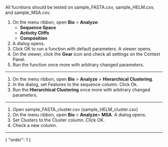 All fucntions should be tested on sample_FASTA.csv, sample_HELM.csv, and sample_MSA.csv.

1. On the menu ribbon, open **Bio** > **Analyze**:
   * **Sequence Space** 
   * **Activity Cliffs** 
   * **Composition** 
1. A dialog opens. 
2. Click OK to run a function with default parameters. A viewer opens.
2. On the viewer, click the **Gear** icon and check all settings on the Context Panel.
3. Run the function once more with arbitrary changed parameters.

***

1. On the menu ribbon, open **Bio** > **Analyze** > **Hierarchical Clustering**.
2. In the dialog, set Features to the sequence column. Click Ok.
3. Run the **Hierarchical Clustering** once more with arbitrary changed parameters.

***

1. Open sample_FASTA_cluster.csv (sample_HELM_cluster.csv)
1. On the menu ribbon, open **Bio** > **Analyze**> **MSA**. A dialog opens.
1. Set Clusters to the Cluster column. Click OK.
1. Check a new column. 
---
{
  "order": 1
}
